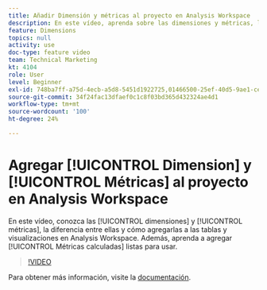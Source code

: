 ```yaml
---
title: Añadir Dimensión y métricas al proyecto en Analysis Workspace
description: En este vídeo, aprenda sobre las dimensiones y métricas, la diferencia entre ellas y cómo agregarlas a las tablas y visualizaciones en Analysis Workspace. Aprenda también a añadir métricas calculadas integradas.
feature: Dimensions
topics: null
activity: use
doc-type: feature video
team: Technical Marketing
kt: 4104
role: User
level: Beginner
exl-id: 748ba7ff-a75d-4ecb-a5d8-5451d1922725,01466500-25ef-40d5-9ae1-ce1e0e92b0b5
source-git-commit: 34f24fac13dfaef0c1c8f03bd365d432324ae4d1
workflow-type: tm+mt
source-wordcount: '100'
ht-degree: 24%

---
```


# Agregar [!UICONTROL Dimension] y [!UICONTROL Métricas] al proyecto en Analysis Workspace

En este vídeo, conozca las [!UICONTROL dimensiones] y [!UICONTROL métricas], la diferencia entre ellas y cómo agregarlas a las tablas y visualizaciones en Analysis Workspace. Además, aprenda a agregar [!UICONTROL Métricas calculadas] listas para usar.

>[!VIDEO](https://video.tv.adobe.com/v/30606/?quality=12)

Para obtener más información, visite la [documentación](https://experienceleague.adobe.com/docs/analytics/analyze/analysis-workspace/components/analysis-workspace-components.html?lang=es).
